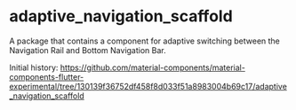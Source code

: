# adaptive_navigation_scaffold

A package that contains a component for adaptive switching between the Navigation Rail and Bottom Navigation Bar.

Initial history: https://github.com/material-components/material-components-flutter-experimental/tree/130139f36752df458f8d033f51a8983004b69c17/adaptive_navigation_scaffold
